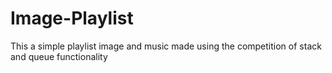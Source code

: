 # Image-Playlist
This a simple playlist image and music made using the competition of stack and queue functionality
